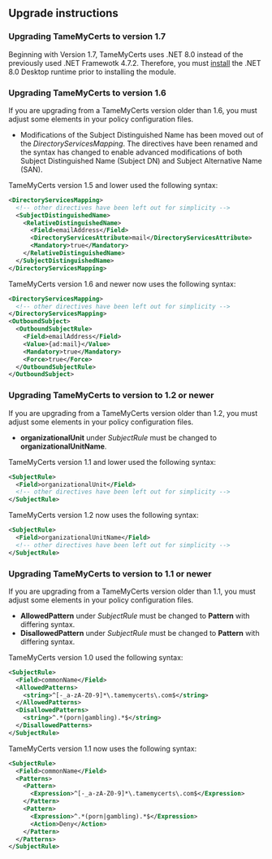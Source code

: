 ## Upgrade instructions

### Upgrading TameMyCerts to version 1.7

Beginning with Version 1.7, TameMyCerts uses .NET 8.0 instead of the previously used .NET Framewotk 4.7.2. Therefore, you must [install](#prerequisites) the .NET 8.0 Desktop runtime prior to installing the module.

### Upgrading TameMyCerts to version 1.6

If you are upgrading from a TameMyCerts version older than 1.6, you must adjust some elements in your policy configuration files.

- Modifications of the Subject Distinguished Name has been moved out of the _DirectoryServicesMapping_. The directives have been renamed and the syntax has changed to enable advanced modifications of both Subject Distinguished Name (Subject DN) and Subject Alternative Name (SAN).
  
TameMyCerts version 1.5 and lower used the following syntax:

```xml
<DirectoryServicesMapping>
  <!-- other directives have been left out for simplicity -->
  <SubjectDistinguishedName>
    <RelativeDistinguishedName>
      <Field>emailAddress</Field>
      <DirectoryServicesAttribute>mail</DirectoryServicesAttribute>
      <Mandatory>true</Mandatory>
    </RelativeDistinguishedName>
  </SubjectDistinguishedName>
</DirectoryServicesMapping>
```

TameMyCerts version 1.6 and newer now uses the following syntax:

```xml
<DirectoryServicesMapping>
  <!-- other directives have been left out for simplicity -->
</DirectoryServicesMapping>
<OutboundSubject>
  <OutboundSubjectRule>
    <Field>emailAddress</Field>
    <Value>{ad:mail}</Value>
    <Mandatory>true</Mandatory>
    <Force>true</Force>
  </OutboundSubjectRule>
</OutboundSubject>
```

### Upgrading TameMyCerts to version to 1.2 or newer

If you are upgrading from a TameMyCerts version older than 1.2, you must adjust some elements in your policy configuration files.

- **organizationalUnit** under _SubjectRule_ must be changed to **organizationalUnitName**.

TameMyCerts version 1.1 and lower used the following syntax:

```xml
<SubjectRule>
  <Field>organizationalUnit</Field>
  <!-- other directives have been left out for simplicity -->
</SubjectRule>
```

TameMyCerts version 1.2 now uses the following syntax:

```xml
<SubjectRule>
  <Field>organizationalUnitName</Field>
  <!-- other directives have been left out for simplicity -->
</SubjectRule>
```

### Upgrading TameMyCerts to version to 1.1 or newer

If you are upgrading from a TameMyCerts version older than 1.1, you must adjust some elements in your policy configuration files.

- **AllowedPattern** under _SubjectRule_ must be changed to **Pattern** with differing syntax.
- **DisallowedPattern** under _SubjectRule_ must be changed to **Pattern** with differing syntax.

TameMyCerts version 1.0 used the following syntax:

```xml
<SubjectRule>
  <Field>commonName</Field>
  <AllowedPatterns>
    <string>^[-_a-zA-Z0-9]*\.tamemycerts\.com$</string>
  </AllowedPatterns>
  <DisallowedPatterns>
    <string>^.*(porn|gambling).*$</string>
  </DisallowedPatterns>
</SubjectRule>
```

TameMyCerts version 1.1 now uses the following syntax:

```xml
<SubjectRule>
  <Field>commonName</Field>
  <Patterns>
    <Pattern>
      <Expression>^[-_a-zA-Z0-9]*\.tamemycerts\.com$</Expression>
    </Pattern>
    <Pattern>
      <Expression>^.*(porn|gambling).*$</Expression>
      <Action>Deny</Action>
    </Pattern>
  </Patterns>
</SubjectRule>
```
